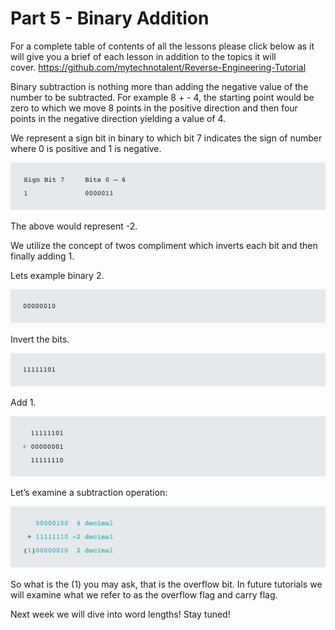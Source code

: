 # Part 5 - Binary Addition

For a complete table of contents of all the lessons please click below as it will give you a brief of each lesson in addition to the topics it will cover.&nbsp;https://github.com/mytechnotalent/Reverse-Engineering-Tutorial

Binary subtraction is nothing more than adding the negative value of the number to be subtracted. For example 8 + - 4, the starting point would be zero to which we move 8 points in the positive direction and then four points in the negative direction yielding a value of 4.

We represent a sign bit in binary to which bit 7 indicates the sign of number where 0 is positive and 1 is negative.

<div class="slate-resizable-image-embed slate-image-embed__resize-full-width"><img src="/imgs/1537526862141.jpg"/></div>

The above would represent -2.

We utilize the concept of twos compliment which inverts each bit and then finally adding 1.

Lets example binary 2.

<div class="slate-resizable-image-embed slate-image-embed__resize-full-width"><img src="/imgs/1537526884698.jpg"/></div>

Invert the bits.

<div class="slate-resizable-image-embed slate-image-embed__resize-full-width"><img src="/imgs/1537526902723.jpg"/></div>

Add 1.

<div class="slate-resizable-image-embed slate-image-embed__resize-full-width"><img src="/imgs/1537526921447.jpg"/></div>

Let’s examine a subtraction operation:

<div class="slate-resizable-image-embed slate-image-embed__resize-full-width"><img src="/imgs/1537526940998.jpg"/></div>

So what is the (1) you may ask, that is the overflow bit. In future tutorials we will examine what we refer to as the overflow flag and carry flag.

Next week we will dive into word lengths! Stay tuned!